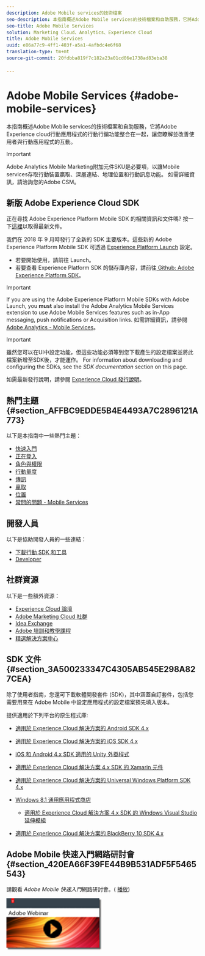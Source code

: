 ```yaml
---
description: Adobe Mobile services的技術檔案
seo-description: 本指南概述Adobe Mobile services的技術檔案和自助服務，它將Adobe Experience cloud行動應用程式的行動行銷功能整合在一起，讓您瞭解並改善使用者與行動應用程式的互動。
seo-title: Adobe Mobile Services
solution: Marketing Cloud、Analytics、Experience Cloud
title: Adobe Mobile Services
uuid: e86a77c9-4ff1-403f-a5a1-4afbdc4e6f68
translation-type: tm+mt
source-git-commit: 20fdbba819f7c182a23a01cd06e1738ad83eba38

---
```



# Adobe Mobile Services {#adobe-mobile-services}

本指南概述Adobe Mobile services的技術檔案和自助服務，它將Adobe Experience cloud行動應用程式的行動行銷功能整合在一起，讓您瞭解並改善使用者與行動應用程式的互動。

>[!IMPORTANT]
>
>Adobe Analytics Mobile Marketing附加元件SKU是必要項，以讓Mobile services存取行動裝置贏取、深層連結、地理位置和行動訊息功能。 如需詳細資訊，請洽詢您的Adobe CSM。

## 新版 Adobe Experience Cloud SDK

正在尋找 Adobe Experience Platform Mobile SDK 的相關資訊和文件嗎? 按一下[這裡](https://aep-sdks.gitbook.io/docs/)以取得最新文件。

我們在 2018 年 9 月時發行了全新的 SDK 主要版本。這些新的 Adobe Experience Platform Mobile SDK 可透過 [Experience Platform Launch](https://www.adobe.com/experience-platform/launch.html) 設定。

* 若要開始使用，請前往 Launch。
* 若要查看 Experience Platform SDK 的儲存庫內容，請前往[ Github: Adobe Experience Platform SDK](https://github.com/Adobe-Marketing-Cloud/acp-sdks)。

>[!IMPORTANT]
>
> If you are using the Adobe Experience Platform Mobile SDKs with Adobe Launch, you **must** also install the Adobe Analytics Mobile Services extension to use Adobe Mobile Services features such as in-App messaging, push notifications or Acquisition links. 如需詳細資訊，請參閱 [Adobe Analytics - Mobile Services](https://aep-sdks.gitbook.io/docs/using-mobile-extensions/adobe-analytics-mobile-services)。

>[!IMPORTANT]
>
>雖然您可以在UI中設定功能，但這些功能必須等到您下載產生的設定檔案並將此檔案新增至SDK後，才能運作。 For information about downloading and configuring the SDKs, see the *SDK documentation* section on this page.

如需最新發行說明，請參閱 [Experience Cloud 發行說明](https://docs.adobe.com/content/help/en/release-notes/experience-cloud/current.html)。

## 熱門主題 {#section_AFFBC9EDDE5B4E4493A7C2896121A773}

以下是本指南中一些熱門主題：

* [快速入門](/help/using/gs/gs.md)
* [正在登入](/help/using/gs/gs-signin.md)
* [角色與權限](/help/using/gs/c-mob-roles-and-permissions.md)
* [行動量度](/help/using/gs/metrics/metrics.md)
* [傳訊](/help/using/in-app-messaging/in-app-messaging.md)
* [贏取](/help/using/acquisition-main/acquisition-main.md)
* [位置](/help/using/location/c-location-overview.md)
* [常問的問題 - Mobile Services](/help/using/faq-mobile.md)

## 開發人員

以下是協助開發人員的一些連結：

* [下載行動 SDK 和工具](/help/using/c-manage-app-settings/c-mob-confg-app/t-config-analytics/download-sdk.md)
* [Developer](https://marketing.adobe.com/resources/help/en_US/reference/developer.html)

## 社群資源

以下是一些額外資源：

* [Experience Cloud 論壇](https://forums.adobe.com/community/experience-cloud)
* [Adobe Marketing Cloud 社群](https://helpx.adobe.com/marketing-cloud.html?promoid=KAWSE)
* [Idea Exchange](https://forums.adobe.com/community/experience-cloud/analytics-cloud/analytics)
* [Adobe 培訓和教學課程](https://helpx.adobe.com/learning.html?promoid=KAUDK)
* [精選解決方案中心](https://www.adobe.com/marketing-cloud.html)

## SDK 文件 {#section_3A500233347C4305AB545E298A827CEA}

除了使用者指南，您還可下載軟體開發套件 (SDK)，其中涵蓋自訂套件，包括您需要用來在 Adobe Mobile 中設定應用程式的設定檔案預先填入版本。

提供適用於下列平台的原生程式庫:

* [適用於 Experience Cloud 解決方案的 Android SDK 4.x](https://docs.adobe.com/content/help/en/mobile-services/android/overview.html)

* [適用於 Experience Cloud 解決方案的 iOS SDK 4.x](https://docs.adobe.com/content/help/en/mobile-services/ios/overview.html)

* [iOS 和 Android 4.x SDK 適用的 Unity 外掛程式](https://docs.adobe.com/content/help/en/mobile-services/unity/get-started.html)

* [適用於 Experience Cloud 解決方案 4.x SDK 的 Xamarin 元件](https://docs.adobe.com/content/help/en/mobile-services/xamarin/get-started.html)

* [適用於 Experience Cloud 解決方案的 Universal Windows Platform SDK 4.x](https://docs.adobe.com/content/help/en/mobile-services/universal-windows/overview.html)

* [Windows 8.1 通用應用程式商店](https://docs.adobe.com/content/help/en/mobile-services/windows-universal-appstore/overview.html)

   * [適用於 Experience Cloud 解決方案 4.x SDK 的 Windows Visual Studio 延伸模組](https://docs.adobe.com/content/help/en/mobile-services/windows-universal-appstore/win-vse-4x.html)

* [適用於 Experience Cloud 解決方案的 BlackBerry 10 SDK 4.x](https://docs.adobe.com/content/help/en/mobile-services/blackberry/overview.html)

## Adobe Mobile 快速入門網路研討會 {#section_420EA66F39FE44B9B531ADF5F5465543}

請觀看 *Adobe Mobile 快速入門*&#x200B;網路研討會。( [播放](https://adobe.ly/PsxCFn))

[  ![](assets/webinar.png) ](https://adobe.ly/PsxCFn)
